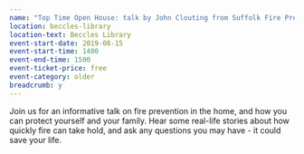 ```yaml
---
name: "Top Time Open House: talk by John Clouting from Suffolk Fire Prevention Service"
location: beccles-library
location-text: Beccles Library
event-start-date: 2019-08-15
event-start-time: 1400
event-end-time: 1500
event-ticket-price: free
event-category: older
breadcrumb: y
---
```


Join us for an informative talk on fire prevention in the home, and how you can protect yourself and your family. Hear some real-life stories about how quickly fire can take hold, and ask any questions you may have - it could save your life.
